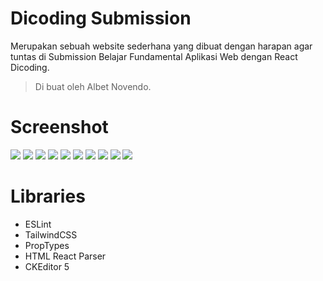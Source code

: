 # Dicoding Submission
Merupakan sebuah website sederhana yang dibuat dengan harapan agar tuntas di Submission Belajar Fundamental Aplikasi Web dengan React Dicoding.

> Di buat oleh Albet Novendo.


# Screenshot
<img src="screenshots/1.jpg">
<img src="screenshots/2.png">
<img src="screenshots/8.png">
<img src="screenshots/6.png">
<img src="screenshots/4.png">
<img src="screenshots/5.png">
<img src="screenshots/3.png">
<img src="screenshots/7.png">
<img src="screenshots/10.png">
<img src="screenshots/9.png">

# Libraries

- ESLint
- TailwindCSS
- PropTypes
- HTML React Parser
- CKEditor 5